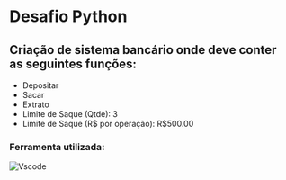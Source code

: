 # Desafio Python
## Criação de sistema bancário onde deve conter as seguintes funções:

- Depositar
- Sacar
- Extrato
- Limite de Saque (Qtde): 3
- Limite de Saque (R$ por operação): R$500.00


### Ferramenta utilizada:
![Vscode](https://img.shields.io/badge/Vscode-007ACC?style=for-the-badge&logo=visual-studio-code&logoColor=white)
